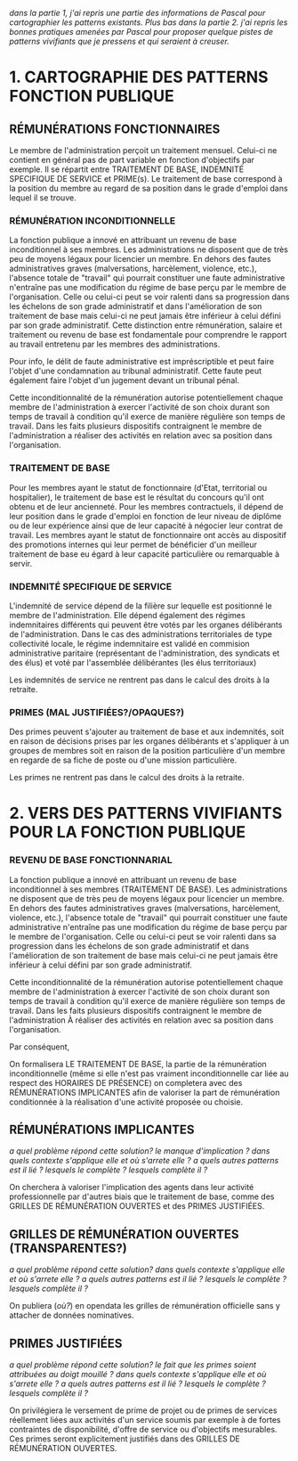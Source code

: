 *dans la partie 1, j'ai repris une partie des informations de Pascal pour cartographier les patterns existants. Plus bas dans la partie 2. j'ai repris les bonnes pratiques amenées par Pascal pour proposer quelque pistes de patterns vivifiants que je pressens et qui seraient à creuser.*


# 1. CARTOGRAPHIE DES PATTERNS FONCTION PUBLIQUE

## RÉMUNÉRATIONS FONCTIONNAIRES

Le membre de l'administration perçoit un traitement mensuel. Celui-ci ne contient en général pas de part variable en fonction d'objectifs par exemple. Il se répartit entre TRAITEMENT DE BASE, INDEMNITÉ SPECIFIQUE DE SERVICE et PRIME(s). Le traitement de base correspond à la position du membre au regard de sa position dans le grade d'emploi dans lequel il se trouve.

### RÉMUNÉRATION INCONDITIONNELLE

La fonction publique a innové en attribuant un revenu de base inconditionnel à ses membres. Les administrations ne disposent que de très peu de moyens légaux pour licencier un membre. En dehors des fautes administratives graves (malversations, harcèlement, violence, etc.), l'absence totale de "travail" qui pourrait constituer une faute administrative n'entraîne pas une modification du régime de base perçu par le membre de l'organisation. Celle ou celui-ci peut se voir ralenti dans sa progression dans les échelons de son grade administratif et dans l'amélioration de son traitement de base mais celui-ci ne peut jamais être inférieur à celui défini par son grade administratif. Cette distinction entre rémunération, salaire et traitement ou revenu de base est fondamentale pour comprendre le rapport au travail entretenu par les membres des administrations.

Pour info, le délit de faute administrative est impréscriptible et peut faire l'objet d'une condamnation au tribunal administratif. Cette faute peut également faire l'objet d'un jugement devant un tribunal pénal.

Cette inconditionnalité de la rémunération autorise potentiellement chaque membre de l'administration à exercer l'activité de son choix durant son temps de travail à condition qu'il exerce de manière régulière son temps de travail. Dans les faits plusieurs dispositifs contraignent le membre de l'administration a réaliser des activités en relation avec sa position dans l'organisation.


### TRAITEMENT DE BASE

Pour les membres ayant le statut de fonctionnaire (d'Etat, territorial ou hospitalier), le traitement de base est le résultat du concours qu'il ont obtenu et de leur ancienneté. Pour les membres contractuels, il dépend de leur position dans le grade d'emploi en fonction de leur niveau de diplôme ou de leur expérience ainsi que de leur capacité à négocier leur contrat de travail. Les membres ayant le statut de fonctionnaire ont accès au dispositif des promotions internes qui leur permet de bénéficier d'un meilleur traitement de base eu égard à leur capacité particulière ou remarquable à servir.


### INDEMNITÉ SPECIFIQUE DE SERVICE

L'indemnité de service dépend de la filière sur lequelle est positionné le membre de l'administration. Elle dépend également des régimes indemnitaires différents qui peuvent être votés par les organes délibérants de l'administration. Dans le cas des administrations territoriales de type collectivité locale, le régime indemnitaire est validé en commision administrative paritaire (représentant de l'administration, des syndicats et des élus) et voté par l'assemblée délibérantes (les élus territoriaux)

Les indemnités de service ne rentrent pas dans le calcul des droits à la retraite.

### PRIMES (MAL JUSTIFIÉES?/OPAQUES?)

Des primes peuvent s'ajouter au traitement de base et aux indemnités, soit en raison de décisions prises par les organes délibérants et s'appliquer à un groupes de membres soit en raison de la position particulière d'un membre en regarde de sa fiche de poste ou d'une mission particulière.

Les primes ne rentrent pas dans le calcul des droits à la retraite.


# 2. VERS DES PATTERNS VIVIFIANTS POUR LA FONCTION PUBLIQUE 

### REVENU DE BASE FONCTIONNARIAL 

La fonction publique a innové en attribuant un revenu de base inconditionnel à ses membres (TRAITEMENT DE BASE). Les administrations ne disposent que de très peu de moyens légaux pour licencier un membre. En dehors des fautes administratives graves (malversations, harcèlement, violence, etc.), l'absence totale de "travail" qui pourrait constituer une faute administrative n'entraîne pas une modification du régime de base perçu par le membre de l'organisation. Celle ou celui-ci peut se voir ralenti dans sa progression dans les échelons de son grade administratif et dans l'amélioration de son traitement de base mais celui-ci ne peut jamais être inférieur à celui défini par son grade administratif.

Cette inconditionnalité de la rémunération autorise potentiellement chaque membre de l'administration à exercer l'activité de son choix durant son temps de travail à condition qu'il exerce de manière régulière son temps de travail. Dans les faits plusieurs dispositifs contraignent le membre de l'administration À réaliser des activités en relation avec sa position dans l'organisation.

Par conséquent,

On formalisera LE TRAITEMENT DE BASE, la partie de la rémunération inconditionnelle (même si elle n'est pas vraiment inconditionnelle car liée au respect des HORAIRES DE PRÉSENCE) on completera avec des RÉMUNÉRATIONS IMPLICANTES afin de valoriser  la part de rémunération conditionnée à la réalisation d'une activité proposée ou choisie.


## RÉMUNÉRATIONS IMPLICANTES

*a quel problème répond cette solution? le manque d'implication ? dans quels contexte s'applique elle et où s'arrete elle ? a quels autres patterns est il lié ? lesquels le complète ? lesquels complète il ?*

On cherchera à valoriser l'implication des agents dans leur activité professionnelle par d'autres biais que le traitement de base, comme des GRILLES DE RÉMUNÉRATION OUVERTES et des PRIMES JUSTIFIÉES.


## GRILLES DE RÉMUNÉRATION OUVERTES (TRANSPARENTES?)

*a quel problème répond cette solution? dans quels contexte s'applique elle et où s'arrete elle ? a quels autres patterns est il lié ? lesquels le complète ? lesquels complète il ?*

On publiera (*où?*) en opendata les grilles de rémunération officielle sans y attacher de données nominatives.

## PRIMES JUSTIFIÉES

*a quel problème répond cette solution? le fait que les primes soient attribuées au doigt mouillé ? dans quels contexte s'applique elle et où s'arrete elle ? a quels autres patterns est il lié ? lesquels le complète ? lesquels complète il ?*

On privilégiera le versement de prime de projet ou de primes de services réellement liées aux activités d'un service soumis par exemple à de fortes contraintes de disponibilité, d'offre de service ou d'objectifs mesurables. Ces primes seront explicitement justifiés dans des GRILLES DE RÉMUNÉRATION OUVERTES.


